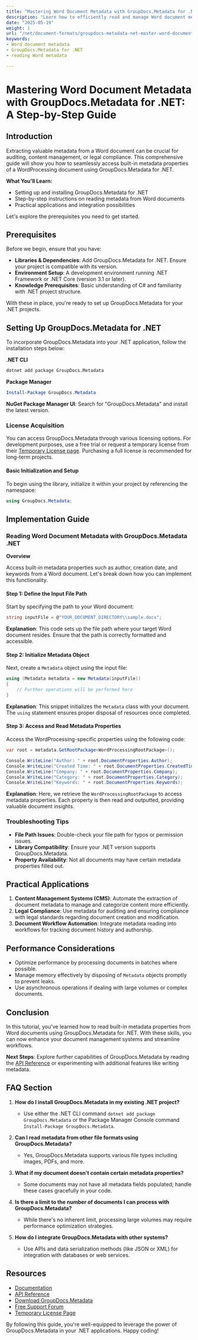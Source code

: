 ```yaml
---
title: "Mastering Word Document Metadata with GroupDocs.Metadata for .NET&#58; A Step-by-Step Guide"
description: "Learn how to efficiently read and manage Word document metadata using GroupDocs.Metadata for .NET. This comprehensive guide covers setup, reading properties, and practical applications."
date: "2025-05-19"
weight: 1
url: "/net/document-formats/groupdocs-metadata-net-master-word-document-metadata/"
keywords:
- Word document metadata
- GroupDocs.Metadata for .NET
- reading Word metadata

---
```



# Mastering Word Document Metadata with GroupDocs.Metadata for .NET: A Step-by-Step Guide

## Introduction

Extracting valuable metadata from a Word document can be crucial for auditing, content management, or legal compliance. This comprehensive guide will show you how to seamlessly access built-in metadata properties of a WordProcessing document using GroupDocs.Metadata for .NET.

**What You'll Learn:**
- Setting up and installing GroupDocs.Metadata for .NET
- Step-by-step instructions on reading metadata from Word documents
- Practical applications and integration possibilities

Let's explore the prerequisites you need to get started.

## Prerequisites

Before we begin, ensure that you have:
- **Libraries & Dependencies**: Add GroupDocs.Metadata for .NET. Ensure your project is compatible with its version.
- **Environment Setup**: A development environment running .NET Framework or .NET Core (version 3.1 or later).
- **Knowledge Prerequisites**: Basic understanding of C# and familiarity with .NET project structure.

With these in place, you're ready to set up GroupDocs.Metadata for your .NET projects.

## Setting Up GroupDocs.Metadata for .NET

To incorporate GroupDocs.Metadata into your .NET application, follow the installation steps below:

**.NET CLI**
```bash
dotnet add package GroupDocs.Metadata
```

**Package Manager**
```powershell
Install-Package GroupDocs.Metadata
```

**NuGet Package Manager UI**: Search for "GroupDocs.Metadata" and install the latest version.

### License Acquisition

You can access GroupDocs.Metadata through various licensing options. For development purposes, use a free trial or request a temporary license from their [Temporary License page](https://purchase.groupdocs.com/temporary-license/). Purchasing a full license is recommended for long-term projects.

#### Basic Initialization and Setup

To begin using the library, initialize it within your project by referencing the namespace:

```csharp
using GroupDocs.Metadata;
```

## Implementation Guide

### Reading Word Document Metadata with GroupDocs.Metadata .NET

**Overview**

Access built-in metadata properties such as author, creation date, and keywords from a Word document. Let's break down how you can implement this functionality.

#### Step 1: Define the Input File Path

Start by specifying the path to your Word document:

```csharp
string inputFile = @"YOUR_DOCUMENT_DIRECTORY\\sample.docx";
```

**Explanation**: This code sets up the file path where your target Word document resides. Ensure that the path is correctly formatted and accessible.

#### Step 2: Initialize Metadata Object

Next, create a `Metadata` object using the input file:

```csharp
using (Metadata metadata = new Metadata(inputFile))
{
    // Further operations will be performed here
}
```

**Explanation**: This snippet initializes the `Metadata` class with your document. The `using` statement ensures proper disposal of resources once completed.

#### Step 3: Access and Read Metadata Properties

Access the WordProcessing-specific properties using the following code:

```csharp
var root = metadata.GetRootPackage<WordProcessingRootPackage>();

Console.WriteLine("Author: " + root.DocumentProperties.Author);
Console.WriteLine("Created Time: " + root.DocumentProperties.CreatedTime);
Console.WriteLine("Company: " + root.DocumentProperties.Company);
Console.WriteLine("Category: " + root.DocumentProperties.Category);
Console.WriteLine("Keywords: " + root.DocumentProperties.Keywords);
```

**Explanation**: Here, we retrieve the `WordProcessingRootPackage` to access metadata properties. Each property is then read and outputted, providing valuable document insights.

### Troubleshooting Tips

- **File Path Issues**: Double-check your file path for typos or permission issues.
- **Library Compatibility**: Ensure your .NET version supports GroupDocs.Metadata.
- **Property Availability**: Not all documents may have certain metadata properties filled out.

## Practical Applications

1. **Content Management Systems (CMS)**: Automate the extraction of document metadata to manage and categorize content more efficiently.
2. **Legal Compliance**: Use metadata for auditing and ensuring compliance with legal standards regarding document creation and modification.
3. **Document Workflow Automation**: Integrate metadata reading into workflows for tracking document history and authorship.

## Performance Considerations

- Optimize performance by processing documents in batches where possible.
- Manage memory effectively by disposing of `Metadata` objects promptly to prevent leaks.
- Use asynchronous operations if dealing with large volumes or complex documents.

## Conclusion

In this tutorial, you've learned how to read built-in metadata properties from Word documents using GroupDocs.Metadata for .NET. With these skills, you can now enhance your document management systems and streamline workflows.

**Next Steps**: Explore further capabilities of GroupDocs.Metadata by reading the [API Reference](https://reference.groupdocs.com/metadata/net/) or experimenting with additional features like writing metadata.

## FAQ Section

1. **How do I install GroupDocs.Metadata in my existing .NET project?**
   - Use either the .NET CLI command `dotnet add package GroupDocs.Metadata` or the Package Manager Console command `Install-Package GroupDocs.Metadata`.

2. **Can I read metadata from other file formats using GroupDocs.Metadata?**
   - Yes, GroupDocs.Metadata supports various file types including images, PDFs, and more.

3. **What if my document doesn't contain certain metadata properties?**
   - Some documents may not have all metadata fields populated; handle these cases gracefully in your code.

4. **Is there a limit to the number of documents I can process with GroupDocs.Metadata?**
   - While there's no inherent limit, processing large volumes may require performance optimization strategies.

5. **How do I integrate GroupDocs.Metadata with other systems?**
   - Use APIs and data serialization methods (like JSON or XML) for integration with databases or web services.

## Resources

- [Documentation](https://docs.groupdocs.com/metadata/net/)
- [API Reference](https://reference.groupdocs.com/metadata/net/)
- [Download GroupDocs.Metadata](https://releases.groupdocs.com/metadata/net/)
- [Free Support Forum](https://forum.groupdocs.com/c/metadata/)
- [Temporary License Page](https://purchase.groupdocs.com/temporary-license/)

By following this guide, you're well-equipped to leverage the power of GroupDocs.Metadata in your .NET applications. Happy coding!
